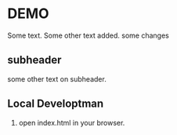 # DEMO

Some text.
Some other text added.
some changes
## subheader

some other text on subheader.



## Local Developtman
1. open index.html in your browser.